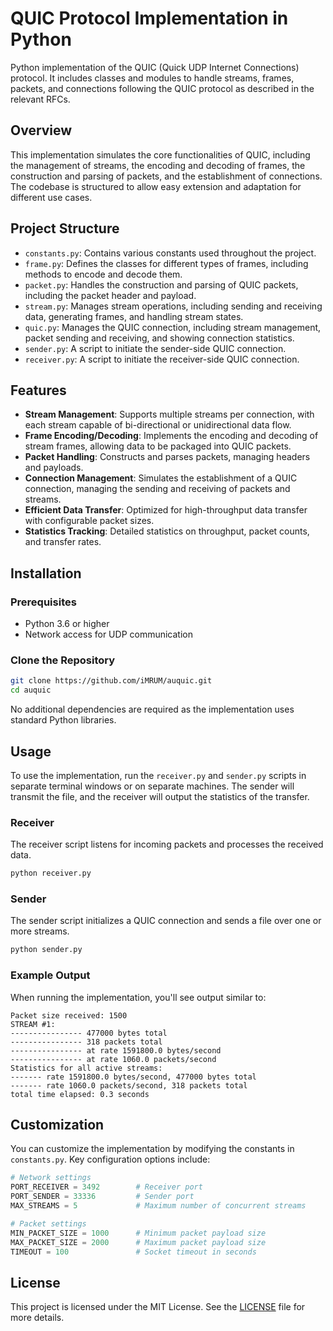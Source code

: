 # QUIC Protocol Implementation in Python

Python implementation of the QUIC (Quick UDP Internet Connections) protocol.
It includes classes and modules to handle streams, frames, packets, and connections following the QUIC protocol as described in the relevant RFCs.

## Overview
This implementation simulates the core functionalities of QUIC, including the management of streams, the encoding and decoding of frames, the construction and parsing of packets, and the establishment of connections. The codebase is structured to allow easy extension and adaptation for different use cases.

## Project Structure
- `constants.py`: Contains various constants used throughout the project.
- `frame.py`: Defines the classes for different types of frames, including methods to encode and decode them.
- `packet.py`: Handles the construction and parsing of QUIC packets, including the packet header and payload.
- `stream.py`: Manages stream operations, including sending and receiving data, generating frames, and handling stream states.
- `quic.py`: Manages the QUIC connection, including stream management, packet sending and receiving, and showing connection statistics.
- `sender.py`: A script to initiate the sender-side QUIC connection.
- `receiver.py`: A script to initiate the receiver-side QUIC connection.

## Features
- **Stream Management**: Supports multiple streams per connection, with each stream capable of bi-directional or unidirectional data flow.
- **Frame Encoding/Decoding**: Implements the encoding and decoding of stream frames, allowing data to be packaged into QUIC packets.
- **Packet Handling**: Constructs and parses packets, managing headers and payloads.
- **Connection Management**: Simulates the establishment of a QUIC connection, managing the sending and receiving of packets and streams.
- **Efficient Data Transfer**: Optimized for high-throughput data transfer with configurable packet sizes.
- **Statistics Tracking**: Detailed statistics on throughput, packet counts, and transfer rates.

## Installation

### Prerequisites
- Python 3.6 or higher
- Network access for UDP communication

### Clone the Repository
```bash
git clone https://github.com/iMRUM/auquic.git
cd auquic
```

No additional dependencies are required as the implementation uses standard Python libraries.

## Usage
To use the implementation, run the `receiver.py` and `sender.py` scripts in separate terminal windows or on separate machines. The sender will transmit the file, and the receiver will output the statistics of the transfer.

### Receiver
The receiver script listens for incoming packets and processes the received data.

```bash
python receiver.py
```

### Sender
The sender script initializes a QUIC connection and sends a file over one or more streams.

```bash
python sender.py
```

### Example Output
When running the implementation, you'll see output similar to:

```
Packet size received: 1500
STREAM #1:
---------------- 477000 bytes total
---------------- 318 packets total
---------------- at rate 1591800.0 bytes/second
---------------- at rate 1060.0 packets/second
Statistics for all active streams:
------- rate 1591800.0 bytes/second, 477000 bytes total
------- rate 1060.0 packets/second, 318 packets total
total time elapsed: 0.3 seconds
```

## Customization
You can customize the implementation by modifying the constants in `constants.py`. Key configuration options include:

```python
# Network settings
PORT_RECEIVER = 3492        # Receiver port
PORT_SENDER = 33336         # Sender port
MAX_STREAMS = 5             # Maximum number of concurrent streams

# Packet settings
MIN_PACKET_SIZE = 1000      # Minimum packet payload size
MAX_PACKET_SIZE = 2000      # Maximum packet payload size
TIMEOUT = 100               # Socket timeout in seconds
```

## License
This project is licensed under the MIT License. See the [LICENSE](LICENSE) file for more details.